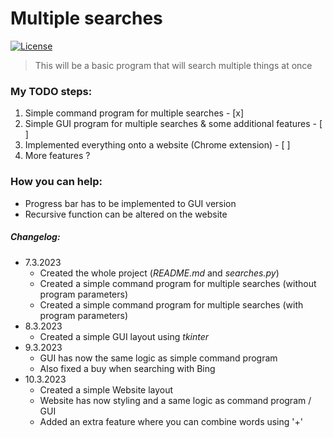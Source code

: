 # Multiple searches

[![License](https://img.shields.io/badge/License-Apache_2.0-blue.svg)](https://opensource.org/licenses/Apache-2.0)
>This will be a basic program that will search multiple things at once

### My TODO steps:
1. Simple command program for multiple searches - [x]
2. Simple GUI program for multiple searches & some additional features - [ ]
3. Implemented everything onto a website (Chrome extension) - [ ]
4. More features ?

###  How you can help:
* Progress bar has to be implemented to GUI version
* Recursive function can be altered on the website

##### Changelog:
- 7.3.2023
    * Created the whole project (_README.md_ and _searches.py_)
    * Created a simple command program for multiple searches (without program parameters)
    * Created a simple command program for multiple searches (with program parameters)
- 8.3.2023
    * Created a simple GUI layout using _tkinter_
- 9.3.2023
    * GUI has now the same logic as simple command program
    * Also fixed a buy when searching with Bing
- 10.3.2023
    * Created a simple Website layout
    * Website has now styling and a same logic as command program / GUI
    * Added an extra feature where you can combine words using '+'